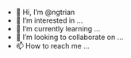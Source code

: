 - 👋 Hi, I’m @ngtrian
- 👀 I’m interested in ...
- 🌱 I’m currently learning ...
- 💞️ I’m looking to collaborate on ...
- 📫 How to reach me ...

<!---
ngtrian/ngtrian is a ✨ special ✨ repository because its `README.md` (this file) appears on your GitHub profile.
You can click the Preview link to take a look at your changes.
--->

